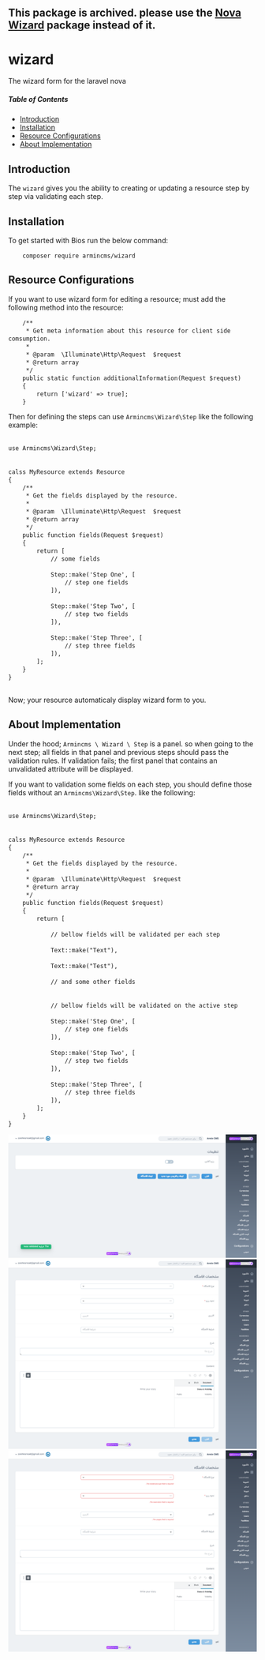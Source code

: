 
## This package is archived. please use the [Nova Wizard](https://github.com/zareismail/nova-wizard) package instead of it.



# wizard
The wizard form for the laravel nova


##### Table of Contents   

* [Introduction](#introduction)      
* [Installation](#installation)      
* [Resource Configurations](#resource-configurations)    
* [About Implementation](#about-implementation)  


## Introduction
The `wizard` gives you the ability to creating or updating a resource step by step via validating each step.

## Installation

To get started with Bios run the below command:

```    
    composer require armincms/wizard
```

## Resource Configurations

If you want to use wizard form for editing a resource; must add the following method into the resource:

``` 
    /**
     * Get meta information about this resource for client side comsumption.
     *
     * @param  \Illuminate\Http\Request  $request
     * @return array
     */
    public static function additionalInformation(Request $request)
    {
        return ['wizard' => true];
    }
```

Then for defining the steps can use `Armincms\Wizard\Step` like the following example:


```

use Armincms\Wizard\Step;


calss MyResource extends Resource
{  
    /**
     * Get the fields displayed by the resource.
     *
     * @param  \Illuminate\Http\Request  $request
     * @return array
     */
    public function fields(Request $request)
    {
    	return [
    		// some fields

    		Step::make('Step One', [
    			// step one fields
    		]),

    		Step::make('Step Two', [
    			// step two fields
    		]),

    		Step::make('Step Three', [
    			// step three fields
    		]),
    	];
    }
}
 

```

Now; your resource automaticaly display wizard form to you.

## About Implementation

Under the hood; `Armincms \ Wizard \ Step` is a panel. so when going to the next step; all fields in that panel and previous steps should pass the validation rules. If validation fails;  the first panel that contains an unvalidated attribute will be displayed.

If you want to validation some fields on each step, you should define those fields without an `Armincms\Wizard\Step`. like the following:


```

use Armincms\Wizard\Step;


calss MyResource extends Resource
{  
    /**
     * Get the fields displayed by the resource.
     *
     * @param  \Illuminate\Http\Request  $request
     * @return array
     */
    public function fields(Request $request)
    {
    	return [

    		// bellow fields will be validated per each step

    		Text::make("Text"),

    		Text::make("Test"),

    		// and some other fields


    		// bellow fields will be validated on the active step

    		Step::make('Step One', [
    			// step one fields
    		]),

    		Step::make('Step Two', [
    			// step two fields
    		]),

    		Step::make('Step Three', [
    			// step three fields
    		]), 
    	];
    }
} 

```


![wizard 1](/w1.png)
![wizard 2](/w2.png)
![wizard 3](/w3.png)
